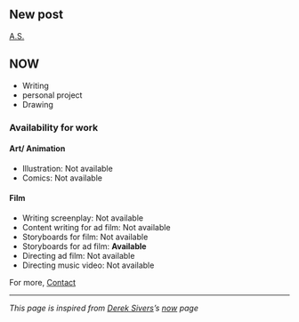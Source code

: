 ## New post
[A.S.](https://digitalgarden.pages.dev/as)

## NOW

-   Writing
  -   personal project
-   Drawing

### Availability for work

#### Art/ Animation

-   Illustration: Not available
-   Comics: Not available

#### Film

-   Writing screenplay: Not available
-   Content writing for ad film: Not available
-   Storyboards for film: Not available
-   Storyboards for ad film: **Available**
-   Directing ad film: Not available
-   Directing music video: Not available

For more, [Contact](https://raghug.com/contact)

---

*This page is inspired from [Derek Sivers](https://sive.rs/)’s [now](https://nownownow.com/about) page*
